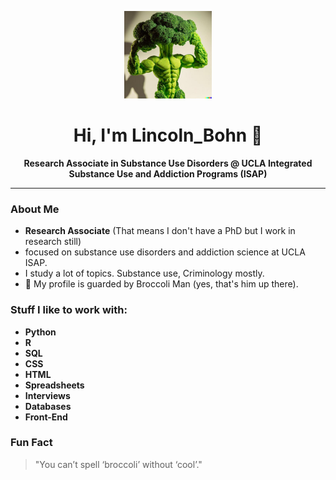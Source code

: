 <!-- Broccoli Man will watch over your profile! -->
<p align="center">
  <img src="https://github.com/lbohn12/Lincoln_Bohn/blob/main/90837175.jpg" width="140" alt="Broccoli Man - Lincoln_Bohn's Profile Pic"/>
</p>

<h1 align="center">Hi, I'm Lincoln_Bohn 👋</h1>

<p align="center">
  <b>Research Associate in Substance Use Disorders @ UCLA Integrated Substance Use and Addiction Programs (ISAP)</b>
</p>

---

### About Me

- **Research Associate** (That means I don't have a PhD but I work in research still)
- focused on substance use disorders and addiction science at UCLA ISAP.
- I study a lot of topics. Substance use, Criminology mostly.
- 🥦 My profile is guarded by Broccoli Man (yes, that's him up there).

### Stuff I like to work with:

- **Python** 
- **R**
- **SQL**
- **CSS**
- **HTML**
- **Spreadsheets**
- **Interviews**
- **Databases**
- **Front-End**

### Fun Fact

> "You can’t spell ‘broccoli’ without ‘cool’."
